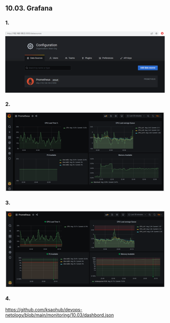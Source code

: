 ## 10.03. Grafana

### 1.

![img.png](img.png)

### 2.

![img_1.png](img_1.png)

### 3.

![img_2.png](img_2.png)

### 4.

https://github.com/ksaohub/devops-netology/blob/main/monitoring/10.03/dashbord.json